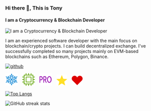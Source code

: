 ### Hi there 👋, This is Tony
#### I am a Cryptocurrency & Blockchain Developer
![I am a Cryptocurrency & Blockchain Developer](https://imgkub.com/images/2024/02/03/Screenshot_20240203-071012.png)

I am an experienced software developer with the main focus on blockchain/crypto projects. I can build decentralized exchange. I've successfully completed so many projects mainly on EVM-based blockchains such as Ethereum, Polygon, Binance.



[<img src='https://cdn.jsdelivr.net/npm/simple-icons@3.0.1/icons/github.svg' alt='github' height='40'>](https://github.com/BaoBaoSol)  

<a href='https://archiveprogram.github.com/'><img src='https://raw.githubusercontent.com/acervenky/animated-github-badges/master/assets/acbadge.gif' width='40' height='40'></a> <a href='https://docs.github.com/en/developers'><img src='https://raw.githubusercontent.com/acervenky/animated-github-badges/master/assets/devbadge.gif' width='40' height='40'></a> <a href='https://github.com/pricing'><img src='https://raw.githubusercontent.com/acervenky/animated-github-badges/master/assets/pro.gif' width='40' height='40'></a> <a href='https://stars.github.com/'><img src='https://raw.githubusercontent.com/acervenky/animated-github-badges/master/assets/starbadge.gif' width='35' height='35'></a> <a href='https://docs.github.com/en/github/supporting-the-open-source-community-with-github-sponsors'><img src='https://raw.githubusercontent.com/acervenky/animated-github-badges/master/assets/sponsorbadge.gif' width='35' height='35'></a> 

[![Top Langs](https://github-readme-stats.vercel.app/api/top-langs/?username=BaoBaoSol)](https://github.com/anuraghazra/github-readme-stats)

![GitHub streak stats](https://streak-stats.demolab.com/?user=BaoBaoSol)  

